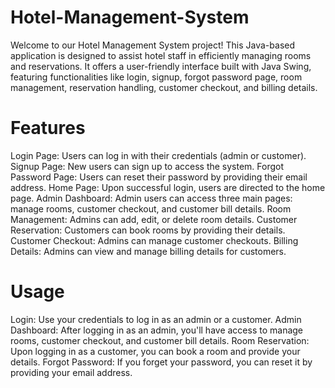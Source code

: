 # Hotel-Management-System
Welcome to our Hotel Management System project! This Java-based application is designed to assist hotel staff in efficiently managing rooms and     reservations. It offers a user-friendly interface built with Java Swing, featuring functionalities like login, signup, forgot password page, room management, reservation handling, customer checkout, and billing details.
# Features
  Login Page: Users can log in with their credentials (admin or customer).
  Signup Page: New users can sign up to access the system.
  Forgot Password Page: Users can reset their password by providing their email address.
  Home Page: Upon successful login, users are directed to the home page.
  Admin Dashboard: Admin users can access three main pages: manage rooms, customer checkout, and customer bill details.
  Room Management: Admins can add, edit, or delete room details.
  Customer Reservation: Customers can book rooms by providing their details.
  Customer Checkout: Admins can manage customer checkouts.
  Billing Details: Admins can view and manage billing details for customers.
# Usage
  Login:
    Use your credentials to log in as an admin or a customer.
  Admin Dashboard:
    After logging in as an admin, you'll have access to manage rooms, customer checkout, and customer bill details.
  Room Reservation:
    Upon logging in as a customer, you can book a room and provide your details.
  Forgot Password:
    If you forget your password, you can reset it by providing your email address.
